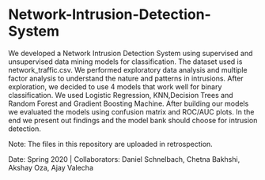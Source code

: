 # Network-Intrusion-Detection-System
We developed a Network Intrusion Detection System using supervised and unsupervised data mining models for classification. The dataset used is network_traffic.csv. We performed exploratory data analysis and multiple factor analysis to understand the nature and patterns in intrusions. After exploration, we decided to use 4 models that work well for binary classification. We used Logistic Regression, KNN,Decision Trees and Random Forest and Gradient Boosting Machine. After building our models we evaluated the models using confusion matrix and ROC/AUC plots. In the end we present out findings and the model bank should choose for intrusion detection.

Note: The files in this repository are uploaded in retrospection.

Date: Spring 2020 | Collaborators: Daniel Schnelbach, Chetna Bakhshi, Akshay Oza, Ajay Valecha
